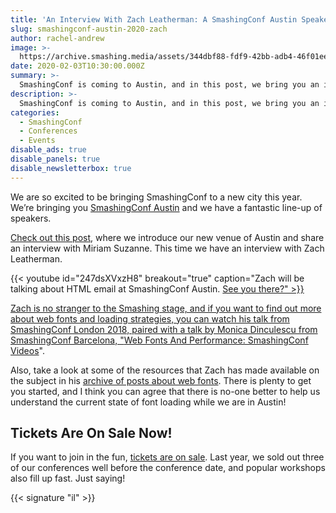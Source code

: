 ```yaml
---
title: 'An Interview With Zach Leatherman: A SmashingConf Austin Speaker'
slug: smashingconf-austin-2020-zach
author: rachel-andrew
image: >-
  https://archive.smashing.media/assets/344dbf88-fdf9-42bb-adb4-46f01eedd629/17071da8-881a-4d40-b924-6e97dff31804/smashingconf-austin-teaser-slide-2020.png
date: 2020-02-03T10:30:00.000Z
summary: >-
  SmashingConf is coming to Austin, and in this post, we bring you an interview with one of our speakers, Zach Leatherman, who will be talking about type and font performance.
description: >-
  SmashingConf is coming to Austin, and in this post, we bring you an interview with one of our speakers, Zach Leatherman, who will be talking about type and font performance.
categories:
  - SmashingConf
  - Conferences
  - Events
disable_ads: true
disable_panels: true
disable_newsletterbox: true
---
```


We are so excited to be bringing SmashingConf to a new city this year. We’re bringing you [SmashingConf Austin](https://smashingconf.com/austin-2020/) and we have a fantastic line-up of speakers.

[Check out this post](/2020/01/smashingconf-austin-2020/), where we introduce our new venue of Austin and share an interview with Miriam Suzanne. This time we have an interview with Zach Leatherman.

{{< youtube id="247dsXVxzH8" breakout="true" caption="Zach will be talking about HTML email at SmashingConf Austin. <a href='https://smashingconf.com/austin-2020'>See you there?" >}}

Zach is no stranger to the Smashing stage, and if you want to find out more about web fonts and loading strategies, you can watch his talk from SmashingConf London 2018, paired with a talk by Monica Dinculescu from SmashingConf Barcelona, "[Web Fonts And Performance: SmashingConf Videos](https://www.smashingmagazine.com/2018/07/smashingconf-videos-web-fonts-performance/)".

Also, take a look at some of the resources that Zach has made available on the subject in his [archive of posts about web fonts](https://www.zachleat.com/web/fonts/). There is plenty to get you started, and I think you can agree that there is no-one better to help us understand the current state of font loading while we are in Austin!

## Tickets Are On Sale Now!

If you want to join in the fun, [tickets are on sale](https://smashingconf.com/austin-2020/registration). Last year, we sold out three of our conferences well before the conference date, and popular workshops also fill up fast. Just saying!

{{< signature "il" >}}
